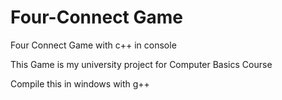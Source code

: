 # Four-Connect Game

Four Connect Game with c++ in console

This Game is my university project for Computer Basics Course

Compile this in windows with g++
